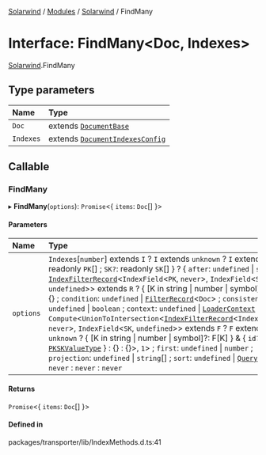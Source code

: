 [Solarwind](../README.md) / [Modules](../modules.md) / [Solarwind](../modules/Solarwind.md) / FindMany

# Interface: FindMany<Doc, Indexes\>

[Solarwind](../modules/Solarwind.md).FindMany

## Type parameters

| Name | Type |
| :------ | :------ |
| `Doc` | extends [`DocumentBase`](../modules/Solarwind.md#documentbase) |
| `Indexes` | extends [`DocumentIndexesConfig`](Solarwind.DocumentIndexesConfig.md) |

## Callable

### FindMany

▸ **FindMany**(`options`): `Promise`<{ `items`: `Doc`[]  }\>

#### Parameters

| Name | Type |
| :------ | :------ |
| `options` | `Indexes`[`number`] extends `I` ? `I` extends `unknown` ? `I` extends { `PK`: readonly `PK`[] ; `SK?`: readonly `SK`[]  } ? { `after`: `undefined` \| `string` \| [`IndexFilterRecord`](../modules/Solarwind.md#indexfilterrecord)<`IndexField`<`PK`, `never`\>, `IndexField`<`SK`, `undefined`\>\> extends `R` ? { [K in string \| number \| symbol]: R[K] } : {} ; `condition`: `undefined` \| [`FilterRecord`](../modules/Solarwind.md#filterrecord)<`Doc`\> ; `consistent`: `undefined` \| `boolean` ; `context`: `undefined` \| [`LoaderContext`](../modules/Solarwind.md#loadercontext) ; `filter`: `Compute`<`UnionToIntersection`<[`IndexFilterRecord`](../modules/Solarwind.md#indexfilterrecord)<`IndexField`<`PK`, `never`\>, `IndexField`<`SK`, `undefined`\>\> extends `F` ? `F` extends `unknown` ? { [K in string \| number \| symbol]?: F[K] } & { `id?`: [`PKSKValueType`](../modules/Solarwind.md#pkskvaluetype)  } : {} : {}\>, ``1``\> ; `first`: `undefined` \| `number` ; `projection`: `undefined` \| `string`[] ; `sort`: `undefined` \| [`QuerySort`](../modules/Solarwind.md#querysort)  } : `never` : `never` : `never` |

#### Returns

`Promise`<{ `items`: `Doc`[]  }\>

#### Defined in

packages/transporter/lib/IndexMethods.d.ts:41

